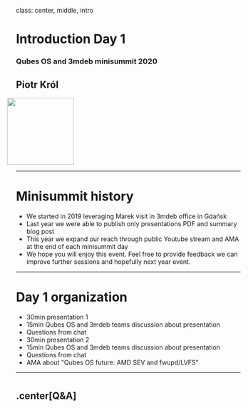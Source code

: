 class: center, middle, intro

# Introduction Day 1

### Qubes OS and 3mdeb minisummit 2020

## Piotr Król

<img src="/remark-templates/3mdeb-presentation-template/images/logo.png"
  width="150px" style="margin-left:-20px">

---

# Minisummit history

- We started in 2019 leveraging Marek visit in 3mdeb office in Gdańsk
- Last year we were able to publish only presentations PDF and summary blog post
- This year we expand our reach through public Youtube stream and AMA at the end
  of each minisummit day
- We hope you will enjoy this event. Feel free to provide feedback we can
  improve further sessions and hopefully next year event.

---

# Day 1 organization

- 30min presentation 1
- 15min Qubes OS and 3mdeb teams discussion about presentation
- Questions from chat
- 30min presentation 2
- 15min Qubes OS and 3mdeb teams discussion about presentation
- Questions from chat
- AMA about "Qubes OS future: AMD SEV and fwupd/LVFS"

---

#

## .center[Q&A]
